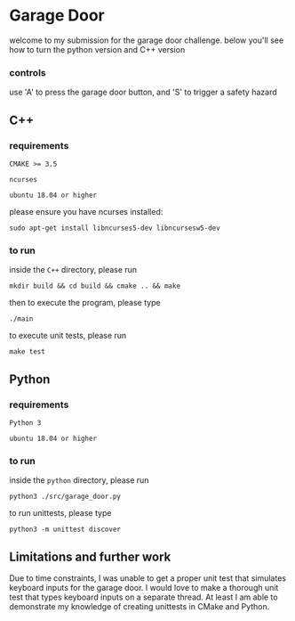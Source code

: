 # Garage Door

welcome to my submission for the garage door challenge. below you'll see how to turn the python version and C++ version

### controls
use 'A' to press the garage door button, and 'S' to trigger a safety hazard


## C++

### requirements
`CMAKE >= 3.5`

`ncurses`

`ubuntu 18.04 or higher`

please ensure you have ncurses installed:

`sudo apt-get install libncurses5-dev libncursesw5-dev`

### to run
inside the `C++` directory, please run

`mkdir build && cd build && cmake .. && make`

then to execute the program, please type

`./main`

to execute unit tests, please run

`make test`


## Python

### requirements
`Python 3`

`ubuntu 18.04 or higher`


### to run
inside the `python` directory, please run

`python3 ./src/garage_door.py`

to run unittests, please type

`python3 -m unittest discover`

## Limitations and further work
Due to time constraints, I was unable to get a proper unit test that simulates keyboard inputs for the garage door. 
I would love to make a thorough unit test that types keyboard inputs on a separate thread. At least I am able to demonstrate
my knowledge of creating unittests in CMake and Python.